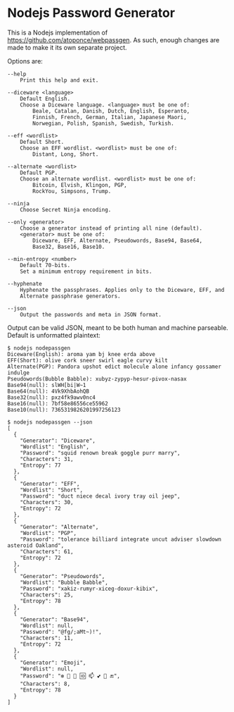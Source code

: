 # Nodejs Password Generator

This is a Nodejs implementation of https://github.com/atoponce/webpassgen. As
such, enough changes are made to make it its own separate project.

Options are:

    --help
        Print this help and exit.

    --diceware <language>
        Default English.
        Choose a Diceware language. <language> must be one of:
            Beale, Catalan, Danish, Dutch, English, Esperanto,
            Finnish, French, German, Italian, Japanese Maori,
            Norwegian, Polish, Spanish, Swedish, Turkish.

    --eff <wordlist>
        Default Short.
        Choose an EFF wordlist. <wordlist> must be one of:
            Distant, Long, Short.

    --alternate <wordlist>
        Default PGP.
        Choose an alternate wordlist. <wordlist> must be one of:
            Bitcoin, Elvish, Klingon, PGP,
            RockYou, Simpsons, Trump.

    --ninja
        Choose Secret Ninja encoding.

    --only <generator>
        Choose a generator instead of printing all nine (default).
        <generator> must be one of:
            Diceware, EFF, Alternate, Pseudowords, Base94, Base64,
            Base32, Base16, Base10.

    --min-entropy <number>
        Default 70-bits.
        Set a minimum entropy requirement in bits.

    --hyphenate
        Hyphenate the passphrases. Applies only to the Diceware, EFF, and
        Alternate passphrase generators.

    --json
        Output the passwords and meta in JSON format.

Output can be valid JSON, meant to be both human and machine parseable. Default
is unformatted plaintext:

    $ nodejs nodepassgen
    Diceware(English): aroma yam bj knee erda above
    EFF(Short): olive cork sneer swirl eagle curvy kilt
    Alternate(PGP): Pandora upshot edict molecule alone infancy gossamer indulge
    Pseudowords(Bubble Babble): xubyz-zypyp-hesur-pivox-nasax
    Base94(null): slWH[bi|W~1
    Base64(null): 4Vk9XhbAohQB
    Base32(null): pxz4fk9awv0nc4
    Base16(null): 7bf58e86556ce55962
    Base10(null): 7365319826201997256123

    $ nodejs nodepassgen --json
    [
      {
        "Generator": "Diceware",
        "Wordlist": "English",
        "Password": "squid renown break goggle purr marry",
        "Characters": 31,
        "Entropy": 77
      },
      {
        "Generator": "EFF",
        "Wordlist": "Short",
        "Password": "duct niece decal ivory tray oil jeep",
        "Characters": 30,
        "Entropy": 72
      },
      {
        "Generator": "Alternate",
        "Wordlist": "PGP",
        "Password": "tolerance billiard integrate uncut adviser slowdown asteroid Oakland",
        "Characters": 61,
        "Entropy": 72
      },
      {
        "Generator": "Pseudowords",
        "Wordlist": "Bubble Babble",
        "Password": "xakiz-rumyr-xiceg-doxur-kibix",
        "Characters": 25,
        "Entropy": 78
      },
      {
        "Generator": "Base94",
        "Wordlist": null,
        "Password": "@fg/;aMt~)!",
        "Characters": 11,
        "Entropy": 72
      },
      {
        "Generator": "Emoji",
        "Wordlist": null,
        "Password": "❇ 💋 🎡 🆔 📫 💕 󾓬 🔚",
        "Characters": 8,
        "Entropy": 78
      }
    ]
